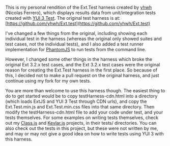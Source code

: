 This is my personal rendition of the Ext.Test harness created by [yhwh](https://github.com/yhwh) (Nicolas Ferrero), which displays results data from unit/integration tests created with [YUI 3 Test](http://yuilibrary.com/yui/docs/test/). The original test harness is at: [https://github.com/yhwh/Ext.test](https://github.com/yhwh/Ext.test)

I've changed a few things from the original, including showing each individual test in the harness (whereas the original only showed suites and test cases, not the individual tests), and I also added a test runner implementation for [PhantomJS](http://www.phantomjs.org/) to run tests from the command line. 

However, I changed some other things in the harness which broke the original Ext 3.2.x test cases, and the Ext 3.2.x test cases were the original reason for creating the Ext.Test harness in the first place. So because of this, I decided not to make a pull request on the original harness, and just continue using my fork for my own tests.

You are more than welcome to use this harness though. The easiest thing to do to get started would be to copy testHarness-cdn.html into a directory (which loads ExtJS and YUI 3 Test through CDN urls), and copy the Ext.Test.min.js and Ext.Test.min.css files into that same directory. Then modify the testHarness-cdn.html file to add your code under test, and your tests themselves. For some examples on writing tests themselves, check out my [Class.js](https://github.com/gregjacobs/Class.js) and [Kevlar.js](https://github.com/gregjacobs/Kevlar.js) projects, in their tests/ directories. You can also check out the tests in this project, but these were not written by me, and may or may not give a good idea on how to write tests using YUI 3 with this harness.